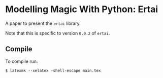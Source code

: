 # Modelling Magic With Python: Ertai

A paper to present the `ertai` library.

Note that this is specific to version `0.0.2` of `ertai`.

## Compile

To compile run:

    $ latexmk --xelatex -shell-escape main.tex
